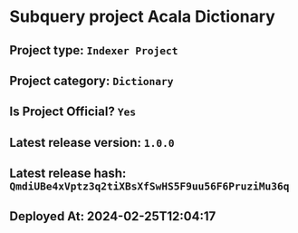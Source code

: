 # Subquery project Acala Dictionary
####  
## Project type: `Indexer Project`

## Project category: `Dictionary`

## Is Project Official? `Yes`

## Latest release version: `1.0.0`

## Latest release hash: `QmdiUBe4xVptz3q2tiXBsXfSwHS5F9uu56F6PruziMu36q`

## Deployed At: 2024-02-25T12:04:17